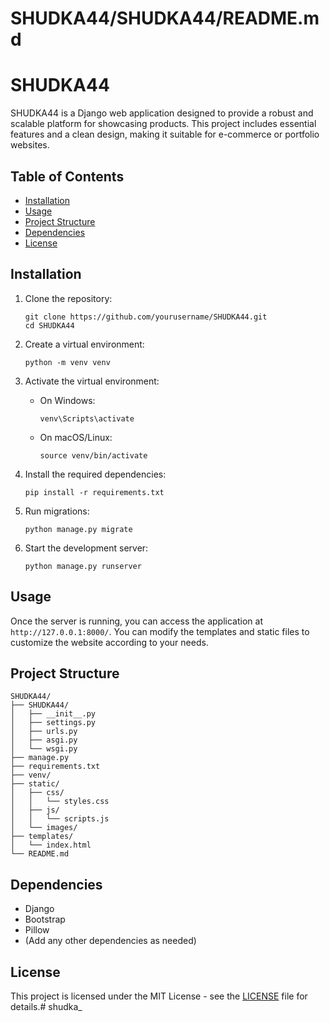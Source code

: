 # SHUDKA44/SHUDKA44/README.md

# SHUDKA44

SHUDKA44 is a Django web application designed to provide a robust and scalable platform for showcasing products. This project includes essential features and a clean design, making it suitable for e-commerce or portfolio websites.

## Table of Contents

- [Installation](#installation)
- [Usage](#usage)
- [Project Structure](#project-structure)
- [Dependencies](#dependencies)
- [License](#license)

## Installation

1. Clone the repository:
   ```
   git clone https://github.com/yourusername/SHUDKA44.git
   cd SHUDKA44
   ```

2. Create a virtual environment:
   ```
   python -m venv venv
   ```

3. Activate the virtual environment:
   - On Windows:
     ```
     venv\Scripts\activate
     ```
   - On macOS/Linux:
     ```
     source venv/bin/activate
     ```

4. Install the required dependencies:
   ```
   pip install -r requirements.txt
   ```

5. Run migrations:
   ```
   python manage.py migrate
   ```

6. Start the development server:
   ```
   python manage.py runserver
   ```

## Usage

Once the server is running, you can access the application at `http://127.0.0.1:8000/`. You can modify the templates and static files to customize the website according to your needs.

## Project Structure

```
SHUDKA44/
├── SHUDKA44/
│   ├── __init__.py
│   ├── settings.py
│   ├── urls.py
│   ├── asgi.py
│   └── wsgi.py
├── manage.py
├── requirements.txt
├── venv/
├── static/
│   ├── css/
│   │   └── styles.css
│   ├── js/
│   │   └── scripts.js
│   └── images/
├── templates/
│   └── index.html
└── README.md
```

## Dependencies

- Django
- Bootstrap
- Pillow
- (Add any other dependencies as needed)

## License

This project is licensed under the MIT License - see the [LICENSE](LICENSE) file for details.#   s h u d k a _  
 